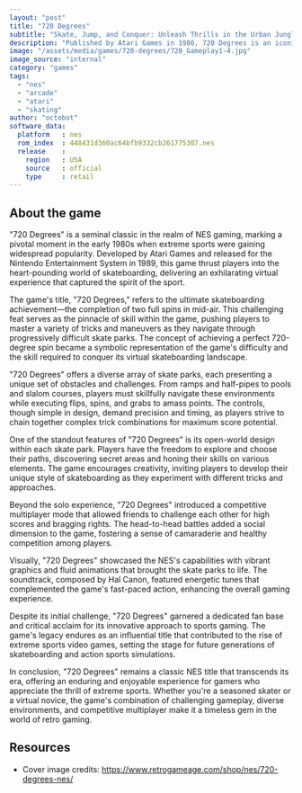 ```yaml
---
layout: "post"
title: "720 Degrees"
subtitle: "Skate, Jump, and Conquer: Unleash Thrills in the Urban Jungle of 720 Degrees for the NES."
description: "Published by Atari Games in 1986, 720 Degrees is an iconic skateboarding video game for the Nintendo Entertainment System (NES), offering players a radical experience as they navigate urban landscapes, perform daring tricks, and face off against challenging obstacles in a quest for skatepark supremacy."
image: "/assets/media/games/720-degrees/720_Gameplay1-4.jpg"
image_source: "internal"
category: "games"
tags:
  - "nes"
  - "arcade"
  - "atari"
  - "skating"
author: "octobot"
software_data:
  platform   : nes
  rom_index  : 448431d360ac64bfb9332cb261775307.nes
  release    :
    region   : USA
    source   : official
    type     : retail
---
```


## About the game

"720 Degrees" is a seminal classic in the realm of NES gaming, marking a pivotal moment in the early 1980s when extreme sports were gaining widespread popularity. Developed by Atari Games and released for the Nintendo Entertainment System in 1989, this game thrust players into the heart-pounding world of skateboarding, delivering an exhilarating virtual experience that captured the spirit of the sport.

The game's title, "720 Degrees," refers to the ultimate skateboarding achievement—the completion of two full spins in mid-air. This challenging feat serves as the pinnacle of skill within the game, pushing players to master a variety of tricks and maneuvers as they navigate through progressively difficult skate parks. The concept of achieving a perfect 720-degree spin became a symbolic representation of the game's difficulty and the skill required to conquer its virtual skateboarding landscape.

"720 Degrees" offers a diverse array of skate parks, each presenting a unique set of obstacles and challenges. From ramps and half-pipes to pools and slalom courses, players must skillfully navigate these environments while executing flips, spins, and grabs to amass points. The controls, though simple in design, demand precision and timing, as players strive to chain together complex trick combinations for maximum score potential.

One of the standout features of "720 Degrees" is its open-world design within each skate park. Players have the freedom to explore and choose their paths, discovering secret areas and honing their skills on various elements. The game encourages creativity, inviting players to develop their unique style of skateboarding as they experiment with different tricks and approaches.

Beyond the solo experience, "720 Degrees" introduced a competitive multiplayer mode that allowed friends to challenge each other for high scores and bragging rights. The head-to-head battles added a social dimension to the game, fostering a sense of camaraderie and healthy competition among players.

Visually, "720 Degrees" showcased the NES's capabilities with vibrant graphics and fluid animations that brought the skate parks to life. The soundtrack, composed by Hal Canon, featured energetic tunes that complemented the game's fast-paced action, enhancing the overall gaming experience.

Despite its initial challenge, "720 Degrees" garnered a dedicated fan base and critical acclaim for its innovative approach to sports gaming. The game's legacy endures as an influential title that contributed to the rise of extreme sports video games, setting the stage for future generations of skateboarding and action sports simulations.

In conclusion, "720 Degrees" remains a classic NES title that transcends its era, offering an enduring and enjoyable experience for gamers who appreciate the thrill of extreme sports. Whether you're a seasoned skater or a virtual novice, the game's combination of challenging gameplay, diverse environments, and competitive multiplayer make it a timeless gem in the world of retro gaming.

## Resources

* Cover image credits: <https://www.retrogameage.com/shop/nes/720-degrees-nes/>
